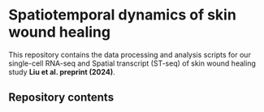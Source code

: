# Spatiotemporal dynamics of skin wound healing

This repository contains the data processing and analysis scripts for our single-cell RNA-seq and Spatial transcript (ST-seq) of skin wound healing study **Liu et al. preprint (2024)**.


## Repository contents
